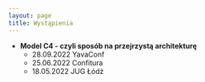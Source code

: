 ```yaml
---
layout: page
title: Wystąpienia
---
```


* **Model C4 - czyli sposób na przejrzystą architekturę** 
  * 28.09.2022 YavaConf
  * 25.06.2022 Confitura
  * 18.05.2022 JUG Łódź
